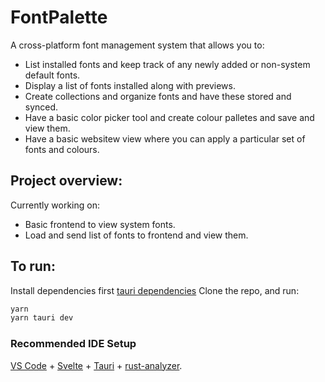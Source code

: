 # FontPalette

A cross-platform font management system that allows you to:

- List installed fonts and keep track of any newly added or non-system default fonts.
- Display a list of fonts installed along with previews.
- Create collections and organize fonts and have these stored and synced.
- Have a basic color picker tool and create colour palletes and save and view them.
- Have a basic websitew view where you can apply a particular set of fonts and colours.

## Project overview:

Currently working on:
- Basic frontend to view system fonts.
- Load and send list of fonts to frontend and view them.

## To run:
Install dependencies first
[tauri dependencies](https://tauri.app/v1/guides/getting-started/prerequisites/)
Clone the repo, and run:
```bash
yarn
yarn tauri dev
```

### Recommended IDE Setup

[VS Code](https://code.visualstudio.com/) + [Svelte](https://marketplace.visualstudio.com/items?itemName=svelte.svelte-vscode) + [Tauri](https://marketplace.visualstudio.com/items?itemName=tauri-apps.tauri-vscode) + [rust-analyzer](https://marketplace.visualstudio.com/items?itemName=rust-lang.rust-analyzer).
